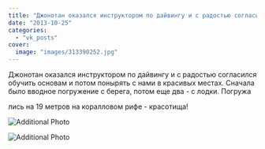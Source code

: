 ```yaml
---
title: "Джонотан оказался инструктором по дайвингу и с радостью согласился обучить основам и потом понырять..."
date: "2013-10-25"
categories: 
  - "vk_posts"
cover:
  image: "images/313390252.jpg"
---
```


Джонотан оказался инструктором по дайвингу и с радостью согласился обучить основам и потом понырять с нами в красивых местах. Сначала было вводное погружение с берега, потом еще два - с лодки. Погружа

<!--more--> лись на 19 метров на коралловом рифе - красотища!

![Additional Photo](https://vodpop.ru/wp-content/uploads/2023/07/313390253.jpg)

![Additional Photo](https://vodpop.ru/wp-content/uploads/2023/07/313390254.jpg)
